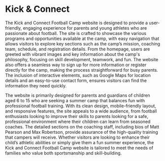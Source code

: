 # Kick & Connect

The Kick and Connect Football Camp website is designed to provide a user-friendly, engaging experience for parents and young athletes who are passionate about football. The site is crafted to showcase the various programs and opportunities available at the camp, with easy navigation that allows visitors to explore key sections such as the camp’s mission, coaching team, schedule, and registration details. From the homepage, users are greeted with vibrant images and key information about the camp's philosophy, focusing on skill development, teamwork, and fun. The website also offers a seamless way to sign up for more information or register directly for the camp, making the process straightforward for busy parents. The inclusion of interactive elements, such as Google Maps for location details and an easy-to-use contact form, ensures visitors can find the information they need quickly.

The website is primarily designed for parents and guardians of children aged 6 to 15 who are seeking a summer camp that balances fun with professional football training. With its clean design, mobile-friendly layout, and responsive features, the site appeals to a wide audience, from football enthusiasts looking to improve their skills to parents looking for a safe, professional environment where their children can learn from seasoned coaches. The detailed sections on the coaching staff, including bios of Matt Pearson and Max Robertson, provide assurance of the high-quality training that campers will receive. Whether visitors are looking to enhance their child’s athletic abilities or simply give them a fun summer experience, the Kick and Connect Football Camp website is tailored to meet the needs of families who value both sportsmanship and skill-building.
